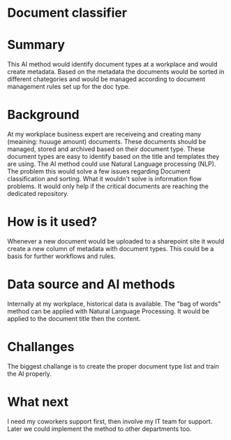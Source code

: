 # Document classifier

# Summary
This AI method would identify document types at a workplace and would create metadata. Based on the metadata the documents would be sorted in different chategories and would be managed according to document management rules set up for the doc type.

# Background
At my workplace business expert are receiveing and creating many (meaining: huuuge amount) documents. These documents should be managed, stored and archived based on their document type. These document types are easy to identify based on the title and templates they are using. The AI method could use Natural Language processing (NLP).
The problem this would solve a few issues regarding Document classification and sorting. What it wouldn't solve is information flow problems. It would only help if the critical documents are reaching the dedicated repository.

# How is it used?
Whenever a new document would be uploaded to a sharepoint site it would create a new column of metadata with document types. This could be a basis for further workflows and rules.

# Data source and AI methods
Internally at my workplace, historical data is available. The "bag of words" method can be applied with Natural Language Processing. It would be applied to the document title then the content.

# Challanges
The biggest challange is to create the proper document type list and train the AI properly.

# What next
I need my coworkers support first, then involve my IT team for support. Later we could implement the method to other departments too.
